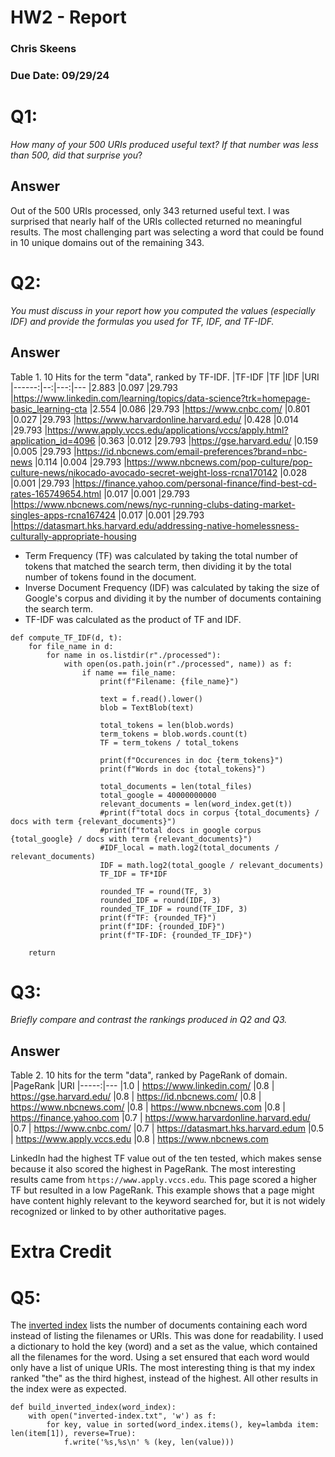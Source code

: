 # HW2 - Report
### Chris Skeens
### Due Date: 09/29/24

# Q1: 
*How many of your 500 URIs produced useful text? If that number was less than 500, did that surprise you*?
## Answer
Out of the 500 URIs processed, only 343 returned useful text. I was surprised that nearly half of the URIs collected returned no meaningful results. The most challenging part was selecting a word that could be found in 10 unique domains out of the remaining 343.

# Q2: 
*You must discuss in your report how you computed the values (especially IDF) and provide the formulas you used for TF, IDF, and TF-IDF.*
## Answer
Table 1. 10 Hits for the term "data", ranked by TF-IDF.
|TF-IDF	|TF	|IDF	|URI
|------:|--:|---:|---
|2.883	|0.097	|29.793	|https://www.linkedin.com/learning/topics/data-science?trk=homepage-basic_learning-cta
|2.554	|0.086	|29.793	|https://www.cnbc.com/
|0.801	|0.027	|29.793	|https://www.harvardonline.harvard.edu/
|0.428	|0.014	|29.793	|https://www.apply.vccs.edu/applications/vccs/apply.html?application_id=4096
|0.363	|0.012	|29.793	|https://gse.harvard.edu/
|0.159	|0.005	|29.793	|https://id.nbcnews.com/email-preferences?brand=nbc-news
|0.114	|0.004	|29.793	|https://www.nbcnews.com/pop-culture/pop-culture-news/nikocado-avocado-secret-weight-loss-rcna170142
|0.028	|0.001	|29.793	|https://finance.yahoo.com/personal-finance/find-best-cd-rates-165749654.html
|0.017	|0.001	|29.793	|https://www.nbcnews.com/news/nyc-running-clubs-dating-market-singles-apps-rcna167424
|0.017	|0.001	|29.793	|https://datasmart.hks.harvard.edu/addressing-native-homelessness-culturally-appropriate-housing

* Term Frequency (TF) was calculated by taking the total number of tokens that matched the search term, then dividing it by the total number of tokens found in the document.
* Inverse Document Frequency (IDF) was calculated by taking the size of Google's corpus and dividing it by the number of documents containing the search term.
* TF-IDF was calculated as the product of TF and IDF.
```
def compute_TF_IDF(d, t):
    for file_name in d:
        for name in os.listdir(r"./processed"):
            with open(os.path.join(r"./processed", name)) as f:
                if name == file_name:
                    print(f"Filename: {file_name}")
                    
                    text = f.read().lower()
                    blob = TextBlob(text)
                    
                    total_tokens = len(blob.words)
                    term_tokens = blob.words.count(t)
                    TF = term_tokens / total_tokens
                    
                    print(f"Occurences in doc {term_tokens}")
                    print(f"Words in doc {total_tokens}")
                    
                    total_documents = len(total_files)
                    total_google = 40000000000
                    relevant_documents = len(word_index.get(t))
                    #print(f"total docs in corpus {total_documents} / docs with term {relevant_documents}")
                    #print(f"total docs in google corpus {total_google} / docs with term {relevant_documents}")
                    #IDF_local = math.log2(total_documents / relevant_documents)
                    IDF = math.log2(total_google / relevant_documents)
                    TF_IDF = TF*IDF
                
                    rounded_TF = round(TF, 3)
                    rounded_IDF = round(IDF, 3)
                    rounded_TF_IDF = round(TF_IDF, 3)
                    print(f"TF: {rounded_TF}")
                    print(f"IDF: {rounded_IDF}")
                    print(f"TF-IDF: {rounded_TF_IDF}")
                    
    return 
```

# Q3: 
*Briefly compare and contrast the rankings produced in Q2 and Q3.*
## Answer
Table 2.  10 hits for the term "data", ranked by PageRank of domain.
|PageRank	|URI
|-----:|---
|1.0    |	https://www.linkedin.com/
|0.8	|	https://gse.harvard.edu/
|0.8	|	https://id.nbcnews.com/
|0.8	|	https://www.nbcnews.com/ 
|0.8	|	https://www.nbcnews.com
|0.8	|	https://finance.yahoo.com
|0.7	|	https://www.harvardonline.harvard.edu/
|0.7	|	https://www.cnbc.com/
|0.7	|	https://datasmart.hks.harvard.edum
|0.5	|	https://www.apply.vccs.edu
|0.8	|	https://www.nbcnews.com

LinkedIn had the highest TF value out of the ten tested, which makes sense because it also scored the highest in PageRank. The most interesting results came from `https://www.apply.vccs.edu`. This page scored a higher TF but resulted in a low PageRank. This example shows that a page might have content highly relevant to the keyword searched for, but it is not widely recognized or linked to by other authoritative pages.

# Extra Credit
# Q5: 
The [inverted index](./inverted-index.txt) lists the number of documents containing each word instead of listing the filenames or URIs. This was done for readability. I used a dictionary to hold the key (word) and a set as the value, which contained all the filenames for the word. Using a set ensured that each word would only have a list of unique URIs. The most interesting thing is that my index ranked "the" as the third highest, instead of the highest. All other results in the index were as expected.
```
def build_inverted_index(word_index):
    with open("inverted-index.txt", 'w') as f:
        for key, value in sorted(word_index.items(), key=lambda item: len(item[1]), reverse=True):
            f.write('%s,%s\n' % (key, len(value)))
```